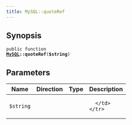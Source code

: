 ```yaml
---
title: MySQL::quoteRef
---
```


## Synopsis

<code>public function <b><a href="MySQL">MySQL</a>::quoteRef</b>(<b>$string</b>)</code>

## Parameters

<table>
  <thead>
    <tr>
      <th>Name</th>
      <th>Direction</th>
      <th>Type</th>
      <th>Description</th>
    </tr>
  </thead>
  <tbody>
    <tr>
      <td><code>$string</code>
      <td><i></i></td>
      <td></td>
      <td>

      </td>
    </tr>
  </tbody>
</table>

